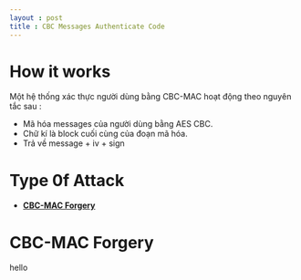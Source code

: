 ```yaml
---
layout : post 
title : CBC Messages Authenticate Code 
--- 
```


# How it works  

Một hệ thống xác thực người dùng bằng CBC-MAC hoạt động theo nguyên tắc sau :  
 - Mã hóa messages của người dùng bằng AES CBC.  
 - Chữ kí là block cuối cùng của đoạn mã hóa. 
 - Trả về message + iv + sign  

# Type 0f Attack  
 - [**CBC-MAC Forgery**](#type1)  

<a name="type1"></a>  
# CBC-MAC Forgery  
hello

